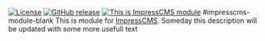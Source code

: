 [![License](https://img.shields.io/github/license/ImpressCMS/impresscms-module-blank.svg?maxAge=2592000)](License.txt) 
	[![GitHub release](https://img.shields.io/github/release/ImpressCMS/impresscms-module-blank.svg?maxAge=2592000)](https://github.com/ImpressCMS/impresscms-module-blank/releases) 
		[![This is ImpressCMS module](https://img.shields.io/badge/ImpressCMS-module-F3AC03.svg?maxAge=2592000)](http://impresscms.org)
#impresscms-module-blank
This is module for [ImpressCMS](http://impresscms.org). Someday this description will be updated with some more usefull text